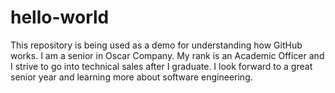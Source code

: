 # hello-world
This repository is being used as a demo for understanding how GitHub works.
I am a senior in Oscar Company. My rank is an Academic Officer and I strive to go into technical sales after I graduate. I look forward to a great senior year and learning more about software engineering. 
